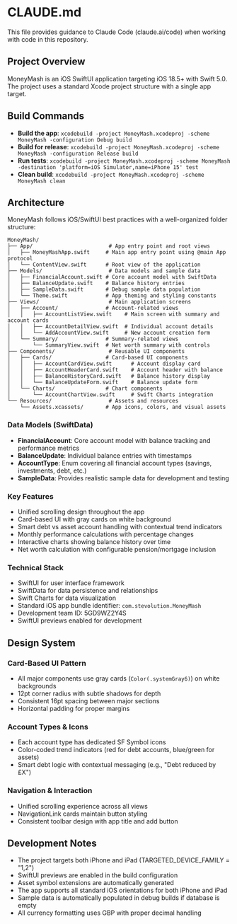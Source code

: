 # CLAUDE.md

This file provides guidance to Claude Code (claude.ai/code) when working with code in this repository.

## Project Overview

MoneyMash is an iOS SwiftUI application targeting iOS 18.5+ with Swift 5.0. The project uses a standard Xcode project structure with a single app target.

## Build Commands

- **Build the app**: `xcodebuild -project MoneyMash.xcodeproj -scheme MoneyMash -configuration Debug build`
- **Build for release**: `xcodebuild -project MoneyMash.xcodeproj -scheme MoneyMash -configuration Release build`
- **Run tests**: `xcodebuild -project MoneyMash.xcodeproj -scheme MoneyMash -destination 'platform=iOS Simulator,name=iPhone 15' test`
- **Clean build**: `xcodebuild -project MoneyMash.xcodeproj -scheme MoneyMash clean`

## Architecture

MoneyMash follows iOS/SwiftUI best practices with a well-organized folder structure:

```
MoneyMash/
├── App/                        # App entry point and root views
│   ├── MoneyMashApp.swift     # Main app entry point using @main App protocol
│   └── ContentView.swift      # Root view of the application
├── Models/                     # Data models and sample data
│   ├── FinancialAccount.swift # Core account model with SwiftData
│   ├── BalanceUpdate.swift    # Balance history entries
│   ├── SampleData.swift       # Debug sample data population
│   └── Theme.swift            # App theming and styling constants
├── Views/                      # Main application screens
│   ├── Account/               # Account-related views
│   │   ├── AccountListView.swift    # Main screen with summary and account cards
│   │   ├── AccountDetailView.swift  # Individual account details
│   │   └── AddAccountView.swift     # New account creation form
│   └── Summary/               # Summary-related views
│       └── SummaryView.swift  # Net worth summary with controls
├── Components/                 # Reusable UI components
│   ├── Cards/                 # Card-based UI components
│   │   ├── AccountCardView.swift      # Account display card
│   │   ├── AccountHeaderCard.swift    # Account header with balance
│   │   ├── BalanceHistoryCard.swift   # Balance history display
│   │   └── BalanceUpdateForm.swift    # Balance update form
│   └── Charts/                # Chart components
│       └── AccountChartView.swift     # Swift Charts integration
└── Resources/                  # Assets and resources
    └── Assets.xcassets/       # App icons, colors, and visual assets
```

### **Data Models (SwiftData)**
- **FinancialAccount**: Core account model with balance tracking and performance metrics
- **BalanceUpdate**: Individual balance entries with timestamps
- **AccountType**: Enum covering all financial account types (savings, investments, debt, etc.)
- **SampleData**: Provides realistic sample data for development and testing

### **Key Features**
- Unified scrolling design throughout the app
- Card-based UI with gray cards on white background
- Smart debt vs asset account handling with contextual trend indicators
- Monthly performance calculations with percentage changes
- Interactive charts showing balance history over time
- Net worth calculation with configurable pension/mortgage inclusion

### **Technical Stack**
- SwiftUI for user interface framework
- SwiftData for data persistence and relationships
- Swift Charts for data visualization
- Standard iOS app bundle identifier: `com.stevolution.MoneyMash`
- Development team ID: 5GD9WZ2Y4S
- SwiftUI previews enabled for development

## Design System

### **Card-Based UI Pattern**
- All major components use gray cards (`Color(.systemGray6)`) on white backgrounds
- 12pt corner radius with subtle shadows for depth
- Consistent 16pt spacing between major sections
- Horizontal padding for proper margins

### **Account Types & Icons**
- Each account type has dedicated SF Symbol icons
- Color-coded trend indicators (red for debt accounts, blue/green for assets)
- Smart debt logic with contextual messaging (e.g., "Debt reduced by £X")

### **Navigation & Interaction**
- Unified scrolling experience across all views
- NavigationLink cards maintain button styling
- Consistent toolbar design with app title and add button

## Development Notes

- The project targets both iPhone and iPad (TARGETED_DEVICE_FAMILY = "1,2")
- SwiftUI previews are enabled in the build configuration
- Asset symbol extensions are automatically generated
- The app supports all standard iOS orientations for both iPhone and iPad
- Sample data is automatically populated in debug builds if database is empty
- All currency formatting uses GBP with proper decimal handling
